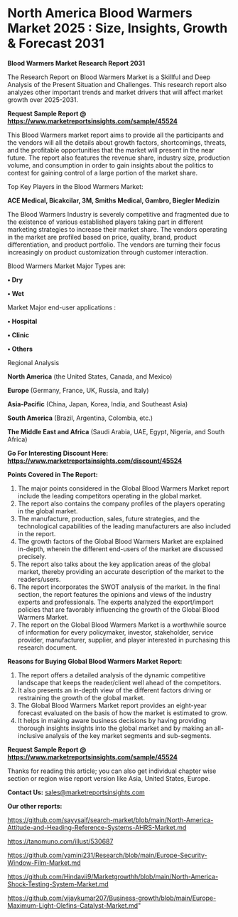 # North America Blood Warmers Market 2025 : Size, Insights, Growth & Forecast 2031

<strong>Blood Warmers Market Research Report 2031</strong>

The Research Report on Blood Warmers Market is a Skillful and Deep Analysis of the Present Situation and Challenges. This research report also analyzes other important trends and market drivers that will affect market growth over 2025-2031.

<strong>Request Sample Report @ <a href=https://www.marketreportsinsights.com/sample/45524>https://www.marketreportsinsights.com/sample/45524</a></strong>

This Blood Warmers market report aims to provide all the participants and the vendors will all the details about growth factors, shortcomings, threats, and the profitable opportunities that the market will present in the near future. The report also features the revenue share, industry size, production volume, and consumption in order to gain insights about the politics to contest for gaining control of a large portion of the market share.

Top Key Players in the Blood Warmers Market:

<strong>ACE Medical, Bicakcilar, 3M, Smiths Medical, Gambro, Biegler Medizin</strong>

The Blood Warmers Industry is severely competitive and fragmented due to the existence of various established players taking part in different marketing strategies to increase their market share. The vendors operating in the market are profiled based on price, quality, brand, product differentiation, and product portfolio. The vendors are turning their focus increasingly on product customization through customer interaction.

Blood Warmers Market Major Types are:

<strong>•  Dry

•  Wet</strong>

Market Major end-user applications :

<strong>•  Hospital

•  Clinic

•  Others</strong>

Regional Analysis

</u><strong><b>North America</b></strong> (the United States, Canada, and Mexico)

<strong><b>Europe </b></strong>(Germany, France, UK, Russia, and Italy)

<strong><b>Asia-Pacific</b></strong> (China, Japan, Korea, India, and Southeast Asia)

<strong><b>South America</b></strong> (Brazil, Argentina, Colombia, etc.)

<strong><b>The Middle East and Africa</b></strong> (Saudi Arabia, UAE, Egypt, Nigeria, and South Africa)

<strong>Go For Interesting Discount Here: <a href=https://www.marketreportsinsights.com/discount/45524>https://www.marketreportsinsights.com/discount/45524</a></strong>

<strong>Points Covered in The Report:</strong>
<ol>
  <li>The major points considered in the Global Blood Warmers Market report include the leading competitors operating in the global market.</li>
  <li>The report also contains the company profiles of the players operating in the global market.</li>
  <li>The manufacture, production, sales, future strategies, and the technological capabilities of the leading manufacturers are also included in the report.</li>
  <li>The growth factors of the Global Blood Warmers Market are explained in-depth, wherein the different end-users of the market are discussed precisely.</li>
  <li>The report also talks about the key application areas of the global market, thereby providing an accurate description of the market to the readers/users.</li>
  <li>The report incorporates the SWOT analysis of the market. In the final section, the report features the opinions and views of the industry experts and professionals. The experts analyzed the export/import policies that are favorably influencing the growth of the Global Blood Warmers Market.</li>
  <li>The report on the Global Blood Warmers Market is a worthwhile source of information for every policymaker, investor, stakeholder, service provider, manufacturer, supplier, and player interested in purchasing this research document.</li>
</ol>
<strong>Reasons for Buying Global Blood Warmers Market Report:</strong>

<ol>
  <li>The report offers a detailed analysis of the dynamic competitive landscape that keeps the reader/client well ahead of the competitors.</li>
  <li>It also presents an in-depth view of the different factors driving or restraining the growth of the global market.</li>
  <li>The Global Blood Warmers Market report provides an eight-year forecast evaluated on the basis of how the market is estimated to grow.</li>
  <li>It helps in making aware business decisions by having providing thorough insights insights into the global market and by making an all-inclusive analysis of the key market segments and sub-segments.</li>
</ol>
<strong>Request Sample Report @ <a href=https://www.marketreportsinsights.com/sample/45524>https://www.marketreportsinsights.com/sample/45524</a></strong>


Thanks for reading this article; you can also get individual chapter wise section or region wise report version like Asia, United States, Europe.

<strong>Contact Us:</strong>
sales@marketreportsinsights.com

<strong>Our other reports:</strong>

<a href=https://github.com/sayysaif/search-market/blob/main/North-America-Attitude-and-Heading-Reference-Systems-AHRS-Market.md>https://github.com/sayysaif/search-market/blob/main/North-America-Attitude-and-Heading-Reference-Systems-AHRS-Market.md</a>

<a href=https://tanomuno.com/illust/530687>https://tanomuno.com/illust/530687</a>

<a href=https://github.com/yamini231/Research/blob/main/Europe-Security-Window-Film-Market.md>https://github.com/yamini231/Research/blob/main/Europe-Security-Window-Film-Market.md</a>

<a href=https://github.com/Hindavii9/Marketgrowthh/blob/main/North-America-Shock-Testing-System-Market.md>https://github.com/Hindavii9/Marketgrowthh/blob/main/North-America-Shock-Testing-System-Market.md</a>

<a href=https://github.com/vijaykumar207/Business-growth/blob/main/Europe-Maximum-Light-Olefins-Catalyst-Market.md>https://github.com/vijaykumar207/Business-growth/blob/main/Europe-Maximum-Light-Olefins-Catalyst-Market.md</a>"
